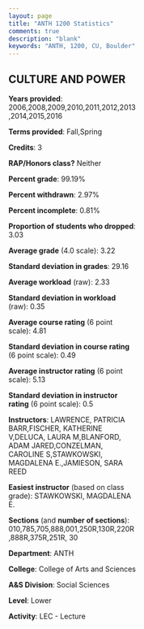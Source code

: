 ```yaml
---
layout: page
title: "ANTH 1200 Statistics"
comments: true
description: "blank"
keywords: "ANTH, 1200, CU, Boulder"
--- 
```

<head>
<script src="https://ajax.googleapis.com/ajax/libs/jquery/2.1.3/jquery.min.js"></script>
<script src="https://dl.dropboxusercontent.com/s/pc42nxpaw1ea4o9/highcharts.js?dl=0"></script>
<!-- <script src="../assets/js/highcharts.js"></script> -->
<style type="text/css">@font-face {
	font-family: "Bebas Neue";
	src: url(https://www.filehosting.org/file/details/544349/BebasNeue%20Regular.otf) format("opentype");
	}
	h1.Bebas { 
		font-family: "Bebas Neue", Verdana, Tahoma;
	}
</style>
</head>
<body>
	<div id="container" style="float: right; width: 45%; height: 88%; margin-left: 2.5%; margin-right: 2.5%;"></div>
	<script language="JavaScript">
		$(document).ready(function() {
		var chart = {type: 'column'};
		var title = {text: 'Grade Distribution'};
		var xAxis = {categories: ['A','B','C','D','F'],crosshair: true};
		var yAxis = {min: 0,title: {text: 'Percentage'}};
		var tooltip = {headerFormat: '<center><b><span style="font-size:20px">{point.key}</span></b></center>',
		               pointFormat: '<td style="padding:0"><b>{point.y:.1f}%</b></td>',
		               footerFormat: '</table>',shared: true,useHTML: true};
		var plotOptions = {column: {pointPadding: 0.0,borderWidth: 0}};  
		var credits = {enabled: false};var series= [{name: 'Percent',data: [40.27,38.83,15.23,3.21,2.45,]}];
		var json = {};
		json.chart = chart;
		json.title = title;
		json.tooltip = tooltip;
		json.xAxis = xAxis;
		json.yAxis = yAxis;  
		json.series = series;
		json.plotOptions = plotOptions;  
		json.credits = credits;
		$('#container').highcharts(json);
	});
	</script>
</body>
			   
## CULTURE AND POWER

**Years provided**: 2006,2008,2009,2010,2011,2012,2013,2014,2015,2016

**Terms provided**: Fall,Spring

**Credits**: 3

**RAP/Honors class?** Neither

**Percent grade**: 99.19%

**Percent withdrawn**: 2.97%

**Percent incomplete**: 0.81%

**Proportion of students who dropped**: 3.03

**Average grade** (4.0 scale): 3.22

**Standard deviation in grades**: 29.16

**Average workload** (raw): 2.33

**Standard deviation in workload** (raw): 0.35

**Average course rating** (6 point scale): 4.81

**Standard deviation in course rating** (6 point scale): 0.49

**Average instructor rating** (6 point scale): 5.13

**Standard deviation in instructor rating** (6 point scale): 0.5

**Instructors**: LAWRENCE, PATRICIA BARR,FISCHER, KATHERINE V,DELUCA, LAURA M,BLANFORD, ADAM JARED,CONZELMAN, CAROLINE S,STAWKOWSKI, MAGDALENA E.,JAMIESON, SARA REED

**Easiest instructor** (based on class grade): STAWKOWSKI, MAGDALENA E.

**Sections** (and **number of sections**): 010,785,705,888,001,250R,130R,220R,888R,375R,251R, 30

**Department**: ANTH

**College**: College of Arts and Sciences

**A&S Division**: Social Sciences

**Level**: Lower

**Activity**: LEC - Lecture
